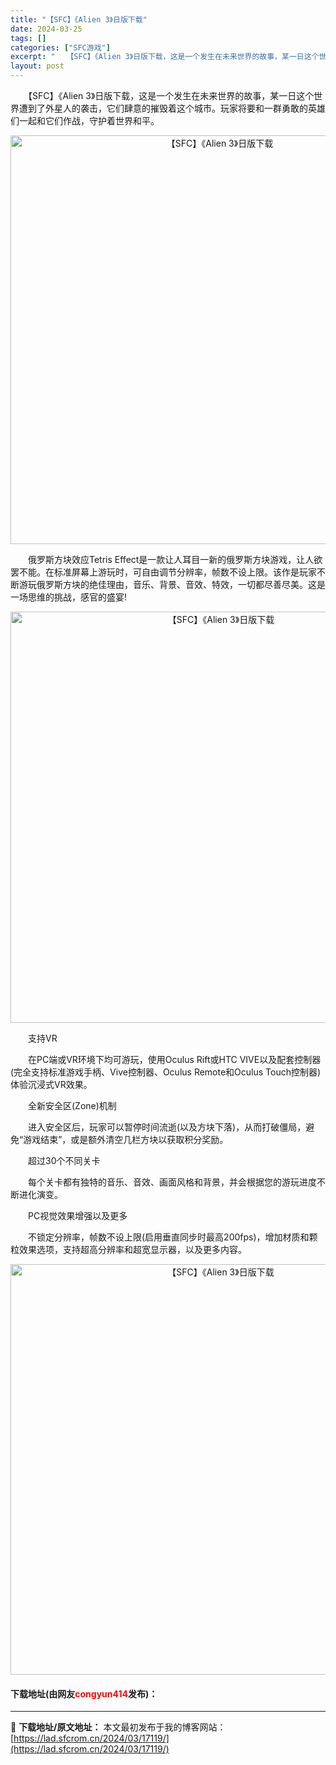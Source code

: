 ```yaml
---
title: "【SFC】《Alien 3》日版下载"
date: 2024-03-25
tags: []
categories: ["SFC游戏"]
excerpt: "　　【SFC】《Alien 3》日版下载，这是一个发生在未来世界的故事，某一日这个世界遭到了外星人的袭击，它们肆意的摧毁着这个城市。玩家将要和一群勇敢的英雄们一起和它们作战，守护着世界和平。 　　俄罗斯方块效应Tetris Effect是一款让人耳目一新的俄罗斯方块游戏，让人欲罢不能。在标准屏幕上游&hellip;"
layout: post
---
```


 <p>　　【SFC】《Alien 3》日版下载，这是一个发生在未来世界的故事，某一日这个世界遭到了外星人的袭击，它们肆意的摧毁着这个城市。玩家将要和一群勇敢的英雄们一起和它们作战，守护着世界和平。</p> <p align="center"><img align="" border="0" src="https://lad.sfcrom.cn/wp-content/uploads/2024/03/20240324_6600af2a7f249.png" width="654" alt="【SFC】《Alien 3》日版下载" /></p> <p>　　俄罗斯方块效应Tetris Effect是一款让人耳目一新的俄罗斯方块游戏，让人欲罢不能。在标准屏幕上游玩时，可自由调节分辨率，帧数不设上限。该作是玩家不断游玩俄罗斯方块的绝佳理由，音乐、背景、音效、特效，一切都尽善尽美。这是一场思维的挑战，感官的盛宴!</p> <p align="center"><img align="" border="0" src="https://lad.sfcrom.cn/wp-content/uploads/2024/03/20240324_6600af2f9e331.png" width="658" alt="【SFC】《Alien 3》日版下载" /></p> <p>　　支持VR</p> <p>　　在PC端或VR环境下均可游玩，使用Oculus Rift或HTC VIVE以及配套控制器(完全支持标准游戏手柄、Vive控制器、Oculus Remote和Oculus Touch控制器)体验沉浸式VR效果。</p> <p>　　全新安全区(Zone)机制</p> <p>　　进入安全区后，玩家可以暂停时间流逝(以及方块下落)，从而打破僵局，避免&ldquo;游戏结束&rdquo;，或是额外清空几栏方块以获取积分奖励。</p> <p>　　超过30个不同关卡</p> <p>　　每个关卡都有独特的音乐、音效、画面风格和背景，并会根据您的游玩进度不断进化演变。</p> <p>　　PC视觉效果增强以及更多</p> <p>　　不锁定分辨率，帧数不设上限(启用垂直同步时最高200fps)，增加材质和颗粒效果选项，支持超高分辨率和超宽显示器，以及更多内容。</p> <p align="center"><img align="" border="0" src="https://lad.sfcrom.cn/wp-content/uploads/2024/03/20240324_6600af3210267.png" width="657" alt="【SFC】《Alien 3》日版下载" /></p> <p><h4>下载地址(由网友<font color="red">congyun414</font>发布)：</h4></p> 

---
📖 **下载地址/原文地址：** 本文最初发布于我的博客网站：[https://lad.sfcrom.cn/2024/03/17119/](https://lad.sfcrom.cn/2024/03/17119/)
